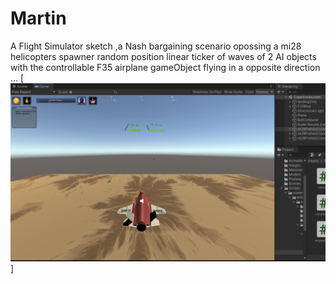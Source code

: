 # Martin
A Flight Simulator sketch ,a Nash bargaining scenario opossing a mi28 helicopters spawner random position linear ticker of waves of 2 AI objects with the controllable  F35 airplane gameObject flying in a opposite direction ...
[![que no se resistieran, por que sino los mataban ... ](https://raw.githubusercontent.com/rgarro/Martin/master/martin.png)]

